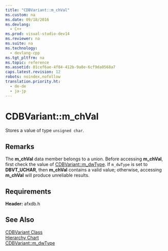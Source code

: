 ```yaml
---
title: "CDBVariant::m_chVal"
ms.custom: na
ms.date: 09/18/2016
ms.devlang: 
  - C++
ms.prod: visual-studio-dev14
ms.reviewer: na
ms.suite: na
ms.technology: 
  - devlang-cpp
ms.tgt_pltfrm: na
ms.topic: reference
ms.assetid: 01cef6ae-4f84-412b-9a8e-6cf9da0568a7
caps.latest.revision: 12
robots: noindex,nofollow
translation.priority.ht: 
  - de-de
  - ja-jp
---
```

# CDBVariant::m_chVal
Stores a value of type `unsigned char`.  
  
## Remarks  
 The **m_chVal** data member belongs to a union. Before accessing **m_chVal**, first check the value of [CDBVariant::m_dwType](../vs140/CDBVariant--m_dwType.md). If `m_dwType` is set to **DBVT_UCHAR**, then **m_chVal** contains a valid value; otherwise, accessing **m_chVal** will produce unreliable results.  
  
## Requirements  
 **Header:** afxdb.h  
  
## See Also  
 [CDBVariant Class](../vs140/CDBVariant-Class.md)   
 [Hierarchy Chart](../vs140/Hierarchy-Chart.md)   
 [CDBVariant::m_dwType](../vs140/CDBVariant--m_dwType.md)